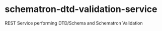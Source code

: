 schematron-dtd-validation-service
==================================

REST Service performing DTD/Schema and Schematron Validation

